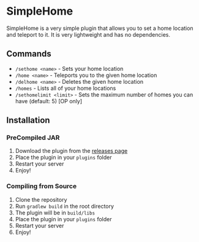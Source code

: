 # SimpleHome
SimpleHome is a very simple plugin that allows you to set a home location and teleport to it. It is very lightweight and has no dependencies.

## Commands
- `/sethome <name>` - Sets your home location
- `/home <name>` - Teleports you to the given home location
- `/delhome <name>` - Deletes the given home location
- `/homes` - Lists all of your home locations
- `/sethomelimit <limit>` - Sets the maximum number of homes you can have (default: 5) [OP only]

## Installation

### PreCompiled JAR
1. Download the plugin from the [releases page](https://github.com/TaxMachine/SimpleHome/releases/tag/release)
2. Place the plugin in your `plugins` folder
3. Restart your server
4. Enjoy!

### Compiling from Source
1. Clone the repository
2. Run `gradlew build` in the root directory
3. The plugin will be in `build/libs`
4. Place the plugin in your `plugins` folder
5. Restart your server
6. Enjoy!
